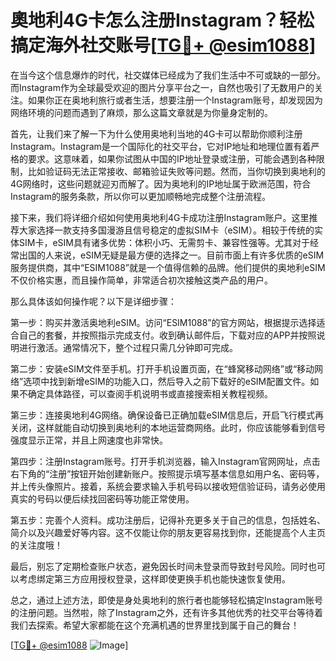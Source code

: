# 奧地利4G卡怎么注册Instagram？轻松搞定海外社交账号[[TG💪+ @esim1088](https://t.me/s/esim1088)]

在当今这个信息爆炸的时代，社交媒体已经成为了我们生活中不可或缺的一部分。而Instagram作为全球最受欢迎的图片分享平台之一，自然也吸引了无数用户的关注。如果你正在奥地利旅行或者生活，想要注册一个Instagram账号，却发现因为网络环境的问题而遇到了麻烦，那么这篇文章就是为你量身定制的。

首先，让我们来了解一下为什么使用奥地利当地的4G卡可以帮助你顺利注册Instagram。Instagram是一个国际化的社交平台，它对IP地址和地理位置有着严格的要求。这意味着，如果你试图从中国的IP地址登录或注册，可能会遇到各种限制，比如验证码无法正常接收、邮箱验证失败等问题。然而，当你切换到奥地利的4G网络时，这些问题就迎刃而解了。因为奥地利的IP地址属于欧洲范围，符合Instagram的服务条款，所以你可以更加顺畅地完成整个注册流程。

接下来，我们将详细介绍如何使用奥地利4G卡成功注册Instagram账户。这里推荐大家选择一款支持多国漫游且信号稳定的虚拟SIM卡（eSIM）。相较于传统的实体SIM卡，eSIM具有诸多优势：体积小巧、无需剪卡、兼容性强等。尤其对于经常出国的人来说，eSIM无疑是最方便的选择之一。目前市面上有许多优质的eSIM服务提供商，其中“ESIM1088”就是一个值得信赖的品牌。他们提供的奥地利eSIM不仅价格实惠，而且操作简单，非常适合初次接触这类产品的用户。

那么具体该如何操作呢？以下是详细步骤：

第一步：购买并激活奥地利eSIM。访问“ESIM1088”的官方网站，根据提示选择适合自己的套餐，并按照指示完成支付。收到确认邮件后，下载对应的APP并按照说明进行激活。通常情况下，整个过程只需几分钟即可完成。

第二步：安装eSIM文件至手机。打开手机设置页面，在“蜂窝移动网络”或“移动网络”选项中找到新增eSIM的功能入口，然后导入之前下载好的eSIM配置文件。如果不确定具体路径，可以查阅手机说明书或直接搜索相关教程视频。

第三步：连接奥地利4G网络。确保设备已正确加载eSIM信息后，开启飞行模式再关闭，这样就能自动切换到奥地利的本地运营商网络。此时，你应该能够看到信号强度显示正常，并且上网速度也非常快。

第四步：注册Instagram账号。打开手机浏览器，输入Instagram官网网址，点击右下角的“注册”按钮开始创建新账户。按照提示填写基本信息如用户名、密码等，并上传头像照片。接着，系统会要求输入手机号码以接收短信验证码，请务必使用真实的号码以便后续找回密码等功能正常使用。

第五步：完善个人资料。成功注册后，记得补充更多关于自己的信息，包括姓名、简介以及兴趣爱好等内容。这不仅能让你的朋友更容易找到你，还能提高个人主页的关注度哦！

最后，别忘了定期检查账户状态，避免因长时间未登录而导致封号风险。同时也可以考虑绑定第三方应用授权登录，这样即使更换手机也能快速恢复使用。

总之，通过上述方法，即使是身处奥地利的旅行者也能够轻松搞定Instagram账号的注册问题。当然啦，除了Instagram之外，还有许多其他优秀的社交平台等待着我们去探索。希望大家都能在这个充满机遇的世界里找到属于自己的舞台！

[[TG💪+ @esim1088](https://t.me/s/esim1088) ![Image](https://i.postimg.cc/4NQfJmqS/Snipaste-2025-05-13-00-14-12.png)]